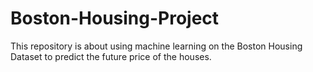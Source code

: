 # Boston-Housing-Project
This repository is about using machine learning on the Boston Housing Dataset to predict the future price of the houses. 
